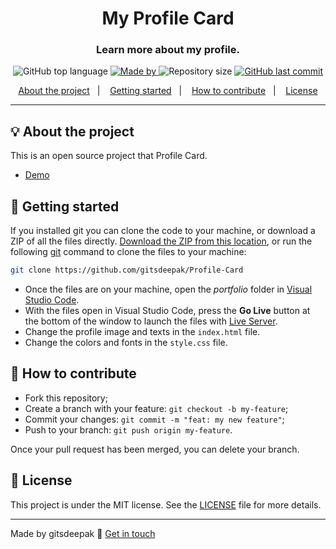 <h1 align="center">My Profile Card</h1>
<h3 align="center">Learn more about my profile.</h3>

<p align="center">
  <img alt="GitHub top language" src="https://img.shields.io/github/languages/top/gitsdeepak/portfolio?color=04D361&labelColor=000000">
  
  <a href="https://www.github.com/gitsdeepak/">
    <img alt="Made by" src="https://img.shields.io/static/v1?label=made%20by&message=gitsdeepak&color=04D361&labelColor=000000">
  </a>
  
  <img alt="Repository size" src="https://img.shields.io/github/repo-size/gitsdeepak/portfolio?color=04D361&labelColor=000000">
  
  <a href="https://github.com/gitsdeepak/portfolio/commits/master">
    <img alt="GitHub last commit" src="https://img.shields.io/github/last-commit/gitsdeepak/portfolio?color=04D361&labelColor=000000">
  </a>
</p>

<p align="center">
  <a href="#-about-the-project">About the project</a>&nbsp;&nbsp;&nbsp;|&nbsp;&nbsp;&nbsp;
  <a href="#-getting-started">Getting started</a>&nbsp;&nbsp;&nbsp;|&nbsp;&nbsp;&nbsp;
  <a href="#-how-to-contribute">How to contribute</a>&nbsp;&nbsp;&nbsp;|&nbsp;&nbsp;&nbsp;
  <a href="#-license">License</a>
</p>

---
<!--
<p align="center">
  <img alt="screenshot" src="screenshot.png">
</p>

---
-->
## 💡 About the project

This is an open source project that Profile Card.
- [Demo](https://gitsdeepak.github.io/Profile-Card)

## 🚀 Getting started

If you installed git you can clone the code to your machine, or download a ZIP of all the files directly.
[Download the ZIP from this location](https://github.com/gitsdeepak/Profile-Card/archive/master.zip), or run the following [git](https://git-scm.com/downloads) command to clone the files to your machine:
```bash
git clone https://github.com/gitsdeepak/Profile-Card
```
- Once the files are on your machine, open the _portfolio_ folder in [Visual Studio Code](https://code.visualstudio.com/).
- With the files open in Visual Studio Code, press the **Go Live** button at the bottom of the window to launch the files with [Live Server](https://marketplace.visualstudio.com/items?itemName=ritwickdey.LiveServer).
- Change the profile image and texts in the `index.html` file.
- Change the colors and fonts in the `style.css` file.

## 🤔 How to contribute

- Fork this repository;
- Create a branch with your feature: `git checkout -b my-feature`;
- Commit your changes: `git commit -m "feat: my new feature"`;
- Push to your branch: `git push origin my-feature`.

Once your pull request has been merged, you can delete your branch.

## 📝 License

This project is under the MIT license. See the [LICENSE](LICENSE.md) file for more details.

---

Made by gitsdeepak :wave: [Get in touch](https://gitsdeepak.github.io/Profile-Card)
